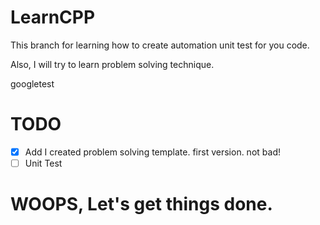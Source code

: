 # LearnCPP
This branch for learning how to create automation unit test
for you code.

Also, I will try to learn problem solving technique.

googletest

# TODO
- [X] Add I created problem solving template. first version. not bad!
- [ ] Unit Test

# WOOPS, Let's get things done.
